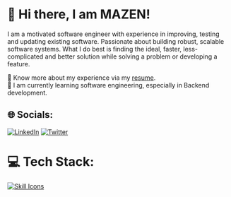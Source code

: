 # 💫 Hi there, I am MAZEN!
I am a motivated software engineer with experience in improving, testing and updating existing software. Passionate about building robust, scalable software systems. What I do best is finding the ideal, faster, less-complicated and better solution while solving a problem or developing a feature.

🔭 Know more about my experience via my [resume](https://drive.google.com/file/d/1NJAs5EqYhS5fNbF4VKIvCVH9RdRBmHXd/view?usp=drive_link).
<br>🌱 I am currently learning software engineering, especially in Backend development. <br>


## 🌐 Socials:
 [![LinkedIn](https://img.shields.io/badge/LinkedIn-%230077B5.svg?logo=linkedin&logoColor=white)](https://linkedin.com/in/https://www.linkedin.com/in/mazen-mohamed-b55294230)  [![Twitter](https://img.shields.io/badge/Twitter-%231DA1F2.svg?logo=Twitter&logoColor=white)](https://twitter.com/https://twitter.com/____Mazen?t=1LP8hP8VMxgm1oXSQYmQUw&s=09) 

# 💻 Tech Stack:
<p align="left"> <a href="https://skillicons.dev" target="_blank" rel="noopener noreferrer"> <img src="https://skillicons.dev/icons?i=nodejs,git,js,express,ts,nestjs,jest,graphql,postgres,prisma,sequelize,mongodb,rabbitmq,redis,kubernetes,docker,aws,github&perline=18" alt="Skill Icons" /> </a> </p>

<!-- Proudly created with GPRM ( https://gprm.itsvg.in ) -->
